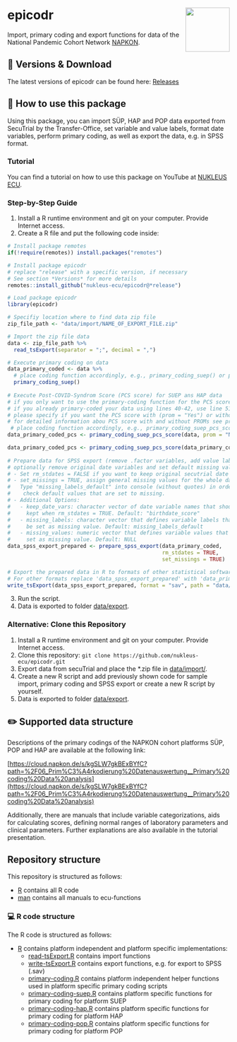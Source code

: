 # epicodr <img src="man/figures/logo.png" align="right" width="100" />
Import, primary coding and export functions for data of the National Pandemic Cohort Network [NAPKON](https://www.napkon.de). 

## :floppy_disk: Versions & Download

The latest versions of epicodr can be found here: 
[Releases](https://github.com/nukleus-ecu/epicodr/releases)

## :hammer: How to use this package

Using this package, you can import SÜP, HAP and POP data exported from SecuTrial by the Transfer-Office, set variable and value labels, format date variables, perform primary coding, as well as export the data, e.g. in SPSS format.

### Tutorial
You can find a tutorial on how to use this package on YouTube at [NUKLEUS ECU](https://www.youtube.com/watch?v=WAY-DGsRYqU).

### Step-by-Step Guide

1. Install a R runtime environment and git on your computer. Provide Internet access.
2. Create a R file and put the following code inside:
```r
# Install package remotes
if(!require(remotes)) install.packages("remotes")

# Install package epicodr
# replace "release" with a specific version, if necessary
# See section *Versions* for more details
remotes::install_github("nukleus-ecu/epicodr@*release")

# Load package epicodr
library(epicodr)

# Specifiy location where to find data zip file
zip_file_path <- "data/import/NAME_OF_EXPORT_FILE.zip"

# Import the zip file data
data <- zip_file_path %>% 
  read_tsExport(separator = ";", decimal = ",")

# Execute primary coding on data
data_primary_coded <- data %>% 
  # place coding function accordingly, e.g., primary_coding_suep() or primary_coding_hap() or primary_coding_pop()
  primary_coding_suep()
  
# Execute Post-COVID-Syndrom Score (PCS score) for SUEP ans HAP data
# if you only want to use the primary-coding function for the PCS score, use line 49
# if you already primary-coded your data using lines 40-42, use line 51
# please specify if you want the PCS score with (prom = "Yes") or without (prom = "No") patient reported outcome measures (PROMs)
# for detailed information abou PCS score with and without PROMs see primary-coding manual for SUEP or HAP (link below)
 # place coding function accordingly, e.g., primary_coding_suep_pcs_score() or primary_coding_hap_pcs_score()
data_primary_coded_pcs <- primary_coding_suep_pcs_score(data, prom = "No")

data_primary_coded_pcs <- primary_coding_suep_pcs_score(data_primary_coded, prom = "No")
  
# Prepare data for SPSS export (remove .factor variables, add value labels, 
# optionally remove original date variables and set default missing values)
# - Set rm_stdates = FALSE if you want to keep original secutrial date variables
# - set_missings = TRUE, assign general missing values for the whole data set. 
#   Type "missing_labels_default" into console (without quotes) in order to 
#    check default values that are set to missing.
# - Additional Options: 
#   - keep_date_vars: character vector of date variable names that should be 
#     kept when rm_stdates = TRUE. Default: "birthdate_score"
#   - missing_labels: character vector that defines variable labels that should 
#     be set as missing value. Default: missing_labels_default
#   - missing_values: numeric vector that defines variable values that should be 
#     set as missing value. Default: NULL
data_spss_export_prepared <- prepare_spss_export(data_primary_coded, 
                                                 rm_stdates = TRUE, 
												 set_missings = TRUE)

# Export the prepared data in R to formats of other statistical software e.g. SPSS (sav) to export folder
# For other formats replace 'data_spss_export_prepared' with 'data_primary_coded' and "sav" with (one of "dta", "sas", "sav", "xpt")
write_tsExport(data_spss_export_prepared, format = "sav", path = "data/export/", metadata = TRUE)

```
3. Run the script.
4. Data is exported to folder [data/export](data/export).


### Alternative: Clone this Repository

1. Install a R runtime environment and git on your computer. Provide Internet access.
2. Clone this repository: ```git clone https://github.com/nukleus-ecu/epicodr.git```
3. Export data from secuTrial and place the *.zip file in [data/import/](data/import).
4. Create a new R script and add previously shown code for sample import, primary coding and SPSS export or create a new R script by yourself.
5. Data is exported to folder [data/export](data/export).


## :pencil2: Supported data structure

Descriptions of the primary codings of the NAPKON cohort platforms SÜP, POP and HAP are available at the following link:

[https://cloud.napkon.de/s/kgSLW7gkBExBYfC?path=%2F06_Prim%C3%A4rkodierung%20Datenauswertung__Primary%20coding%20Data%20analysis](https://cloud.napkon.de/s/kgSLW7gkBExBYfC?path=%2F06_Prim%C3%A4rkodierung%20Datenauswertung__Primary%20coding%20Data%20analysis)

Additionally, there are manuals that include variable categorizations, aids for calculating scores, defining normal ranges of laboratory parameters and clinical parameters. Further explanations are also available in the tutorial presentation. 


## Repository structure

This repository is structured as follows:
- [R](R) contains all R code
- [man](man) contains all manuals to ecu-functions

### :computer: R code structure

The R code is structured as follows:
- [R](R) contains platform independent and platform specific implementations:
    - [read-tsExport.R](R/write_tsExport.R) contains import functions
    - [write-tsExport.R](R/write_tsExport.R) contains export functions, e.g. for export to SPSS (.sav)
    - [primary-coding.R](R/primary-coding.R) contains platform independent helper functions used in platform specific primary coding scripts
    - [primary-coding-suep.R](R/primary-coding-suep.R) contains platform specific functions for primary coding for platform SUEP
    - [primary-coding-hap.R](R/primary-coding-hap.R) contains platform specific functions for primary coding for platform HAP
    - [primary-coding-pop.R](R/primary-coding-pop.R) contains platform specific functions for primary coding for platform POP
